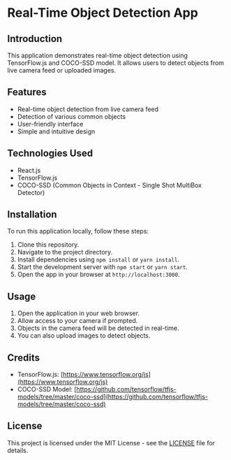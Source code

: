 # Real-Time Object Detection App

## Introduction

This application demonstrates real-time object detection using TensorFlow.js and COCO-SSD model. It allows users to detect objects from live camera feed or uploaded images.

## Features

- Real-time object detection from live camera feed
- Detection of various common objects
- User-friendly interface
- Simple and intuitive design

## Technologies Used

- React.js
- TensorFlow.js
- COCO-SSD (Common Objects in Context - Single Shot MultiBox Detector)

## Installation

To run this application locally, follow these steps:

1. Clone this repository.
2. Navigate to the project directory.
3. Install dependencies using `npm install` or `yarn install`.
4. Start the development server with `npm start` or `yarn start`.
5. Open the app in your browser at `http://localhost:3000`.

## Usage

1. Open the application in your web browser.
2. Allow access to your camera if prompted.
3. Objects in the camera feed will be detected in real-time.
4. You can also upload images to detect objects.

## Credits
- TensorFlow.js: [https://www.tensorflow.org/js](https://www.tensorflow.org/js)
- COCO-SSD Model: [https://github.com/tensorflow/tfjs-models/tree/master/coco-ssd](https://github.com/tensorflow/tfjs-models/tree/master/coco-ssd)

## License

This project is licensed under the MIT License - see the [LICENSE](LICENSE) file for details.
